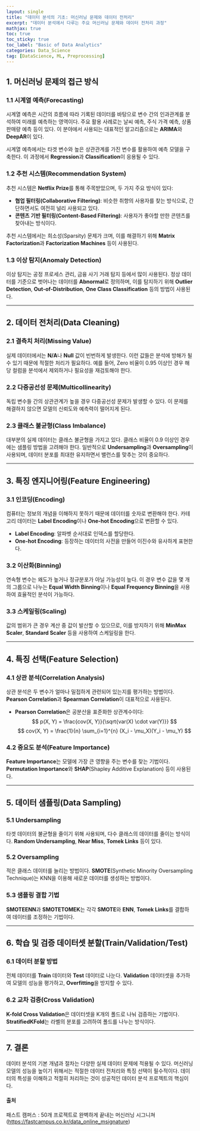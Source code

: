 ```yaml
---
layout: single
title: "데이터 분석의 기초: 머신러닝 문제와 데이터 전처리"
excerpt: "데이터 분석에서 다루는 주요 머신러닝 문제와 데이터 전처리 과정"
mathjax: true
toc: true
toc_sticky: true
toc_label: "Basic of Data Analytics"
categories: Data_Science
tag: [DataScience, ML, Preprocessing]
---
```


## 1. 머신러닝 문제의 접근 방식

### 1.1 시계열 예측(Forecasting)
시계열 예측은 시간의 흐름에 따라 기록된 데이터를 바탕으로 변수 간의 인과관계를 분석하여 미래를 예측하는 영역이다. 주요 활용 사례로는 날씨 예측, 주식 가격 예측, 상품 판매량 예측 등이 있다. 이 분야에서 사용되는 대표적인 알고리즘으로는 **ARIMA**와 **DeepAR**이 있다.

시계열 예측에서는 타겟 변수와 높은 상관관계를 가진 변수를 활용하여 예측 모델을 구축한다. 이 과정에서 **Regression**과 **Classification**이 응용될 수 있다.

### 1.2 추천 시스템(Recommendation System)
추천 시스템은 **Netflix Prize**를 통해 주목받았으며, 두 가지 주요 방식이 있다:
- **협업 필터링(Collaborative Filtering)**: 비슷한 취향의 사용자를 찾는 방식으로, 간단하면서도 여전히 널리 사용되고 있다.
- **콘텐츠 기반 필터링(Content-Based Filtering)**: 사용자가 좋아할 만한 콘텐츠를 찾아내는 방식이다.

추천 시스템에서는 희소성(Sparsity) 문제가 크며, 이를 해결하기 위해 **Matrix Factorization**과 **Factorization Machines** 등이 사용된다.

### 1.3 이상 탐지(Anomaly Detection)
이상 탐지는 공정 프로세스 관리, 금융 사기 거래 탐지 등에서 많이 사용된다. 정상 데이터를 기준으로 벗어나는 데이터를 **Abnormal**로 정의하며, 이를 탐지하기 위해 **Outlier Detection**, **Out-of-Distribution**, **One Class Classification** 등의 방법이 사용된다.

---

## 2. 데이터 전처리(Data Cleaning)

### 2.1 결측치 처리(Missing Value)
실제 데이터에서는 **N/A**나 **Null** 값이 빈번하게 발생한다. 이런 값들은 분석에 방해가 될 수 있기 때문에 적절한 처리가 필요하다. 예를 들어, Zero 비율이 0.95 이상인 경우 해당 컬럼을 분석에서 제외하거나 필요성을 재검토해야 한다.

### 2.2 다중공선성 문제(Multicollinearity)
독립 변수들 간의 상관관계가 높을 경우 다중공선성 문제가 발생할 수 있다. 이 문제를 해결하지 않으면 모델의 신뢰도와 예측력이 떨어지게 된다.

### 2.3 클래스 불균형(Class Imbalance)
대부분의 실제 데이터는 클래스 불균형을 가지고 있다. 클래스 비율이 0.9 이상인 경우에는 샘플링 방법을 고려해야 한다. 일반적으로 **Undersampling**과 **Oversampling**이 사용되며, 데이터 분포를 최대한 유지하면서 밸런스를 맞추는 것이 중요하다.

---

## 3. 특징 엔지니어링(Feature Engineering)

### 3.1 인코딩(Encoding)
컴퓨터는 정보의 개념을 이해하지 못하기 때문에 데이터를 숫자로 변환해야 한다. 카테고리 데이터는 **Label Encoding**이나 **One-hot Encoding**으로 변환할 수 있다.
- **Label Encoding**: 알파벳 순서대로 인덱스를 할당한다.
- **One-hot Encoding**: 등장하는 데이터의 사전을 만들어 이진수와 유사하게 표현한다.

### 3.2 이산화(Binning)
연속형 변수는 왜도가 높거나 정규분포가 아닐 가능성이 높다. 이 경우 변수 값을 몇 개의 그룹으로 나누는 **Equal Width Binning**이나 **Equal Frequency Binning**을 사용하여 효율적인 분석이 가능하다.

### 3.3 스케일링(Scaling)
값의 범위가 큰 경우 계산 중 값이 발산할 수 있으므로, 이를 방지하기 위해 **MinMax Scaler**, **Standard Scaler** 등을 사용하여 스케일링을 한다.

---

## 4. 특징 선택(Feature Selection)

### 4.1 상관 분석(Correlation Analysis)
상관 분석은 두 변수가 얼마나 밀접하게 관련되어 있는지를 평가하는 방법이다. **Pearson Correlation**과 **Spearman Correlation**이 대표적으로 사용된다.
- **Pearson Correlation**은 공분산을 표준화한 상관계수이다:
  $$
  p(X, Y) = \frac{cov(X, Y)}{\sqrt{var(X) \cdot var(Y)}}
  $$
  $$
  cov(X, Y) = \frac{1}{n} \sum_{i=1}^{n} (X_i - \mu_X)(Y_i - \mu_Y)
  $$

### 4.2 중요도 분석(Feature Importance)
**Feature Importance**는 모델에 가장 큰 영향을 주는 변수를 찾는 기법이다. **Permutation Importance**와 **SHAP**(Shapley Additive Explanation) 등이 사용된다.

---

## 5. 데이터 샘플링(Data Sampling)

### 5.1 Undersampling
타겟 데이터의 불균형을 줄이기 위해 사용되며, 다수 클래스의 데이터를 줄이는 방식이다. **Random Undersampling**, **Near Miss**, **Tomek Links** 등이 있다.

### 5.2 Oversampling
적은 클래스 데이터를 늘리는 방법이다. **SMOTE**(Synthetic Minority Oversampling Technique)는 KNN을 이용해 새로운 데이터를 생성하는 방법이다.

### 5.3 샘플링 결합 기법
**SMOTEENN**과 **SMOTETOMEK**는 각각 **SMOTE**와 **ENN**, **Tomek Links**를 결합하여 데이터를 조정하는 기법이다.

---

## 6. 학습 및 검증 데이터셋 분할(Train/Validation/Test)

### 6.1 데이터 분할 방법
전체 데이터를 **Train** 데이터와 **Test** 데이터로 나눈다. **Validation** 데이터셋을 추가하여 모델의 성능을 평가하고, **Overfitting**을 방지할 수 있다.

### 6.2 교차 검증(Cross Validation)
**K-fold Cross Validation**은 데이터셋을 K개의 폴드로 나눠 검증하는 기법이다. **StratifiedKFold**는 라벨의 분포를 고려하여 폴드를 나누는 방식이다.

---

## 7. 결론
데이터 분석의 기본 개념과 절차는 다양한 실제 데이터 문제에 적용될 수 있다. 머신러닝 모델의 성능을 높이기 위해서는 적절한 데이터 전처리와 특징 선택이 필수적이다. 데이터의 특성을 이해하고 적절히 처리하는 것이 성공적인 데이터 분석 프로젝트의 핵심이다.

#### 출처
패스트 캠퍼스 : 50개 프로젝트로 완벽하게 끝내는 머신러닝 시그니쳐 (https://fastcampus.co.kr/data_online_msignature)